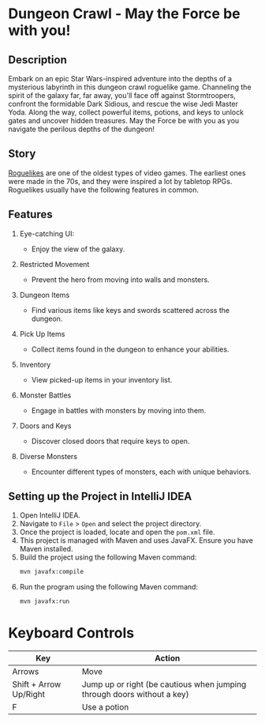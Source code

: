 # Dungeon Crawl - May the Force be with you!

## Description

Embark on an epic Star Wars-inspired adventure into the depths of a mysterious labyrinth in this dungeon crawl roguelike game. Channeling the spirit of the galaxy far, far away, you'll face off against Stormtroopers, confront the formidable Dark Sidious, and rescue the wise Jedi Master Yoda. Along the way, collect powerful items, potions, and keys to unlock gates and uncover hidden treasures. May the Force be with you as you navigate the perilous depths of the dungeon!

## Story

[Roguelikes](https://en.wikipedia.org/wiki/Roguelike) are one of the oldest
types of video games. The earliest ones were made in the 70s, and they were inspired
a lot by tabletop RPGs. Roguelikes usually have the following features in common.

## Features

1. Eye-catching UI:
   - Enjoy the view of the galaxy.

3. Restricted Movement
   - Prevent the hero from moving into walls and monsters.

4. Dungeon Items
   - Find various items like keys and swords scattered across the dungeon.

5. Pick Up Items
   - Collect items found in the dungeon to enhance your abilities.

6. Inventory
   - View picked-up items in your inventory list.

7. Monster Battles
   - Engage in battles with monsters by moving into them.

8. Doors and Keys
   - Discover closed doors that require keys to open.

9. Diverse Monsters
   - Encounter different types of monsters, each with unique behaviors.
  
## Setting up the Project in IntelliJ IDEA

1. Open IntelliJ IDEA.
2. Navigate to `File` > `Open` and select the project directory.
3. Once the project is loaded, locate and open the `pom.xml` file.
4. This project is managed with Maven and uses JavaFX. Ensure you have Maven installed.
5. Build the project using the following Maven command:
   ```bash
   mvn javafx:compile
6. Run the program using the following Maven command:
    ```bash
    mvn javafx:run

# Keyboard Controls

| Key | Action |
| ------ | ------ |
| Arrows | Move |
| Shift + Arrow Up/Right | Jump up or right (be cautious when jumping through doors without a key) |
| F | Use a potion |
